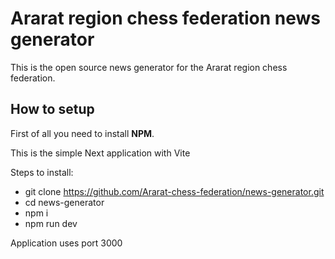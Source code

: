 # Ararat region chess federation news generator
This is the open source news generator for the Ararat region chess federation.

## How to setup
First of all you need to install **NPM**.

This is the simple Next application with Vite 

Steps to install:
- git clone https://github.com/Ararat-chess-federation/news-generator.git
- cd news-generator
- npm i
- npm run dev

Application uses port 3000